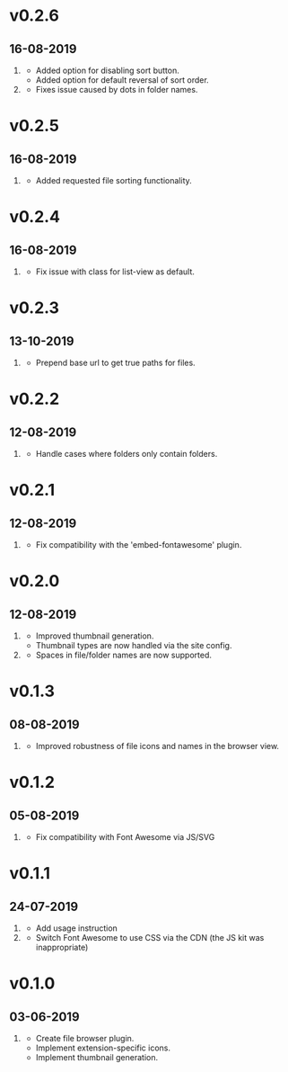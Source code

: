 # v0.2.6
##  16-08-2019

1. [](#new)
    * Added option for disabling sort button.
    * Added option for default reversal of sort order.
2. [](#bugfix)
    * Fixes issue caused by dots in folder names.

# v0.2.5
##  16-08-2019

1. [](#new)
    * Added requested file sorting functionality.

# v0.2.4
##  16-08-2019

1. [](#bugfix)
    * Fix issue with class for list-view as default.

# v0.2.3
##  13-10-2019

1. [](#bugfix)
    * Prepend base url to get true paths for files.

# v0.2.2
##  12-08-2019

1. [](#bugfix)
    * Handle cases where folders only contain folders.

# v0.2.1
##  12-08-2019

1. [](#bugfix)
    * Fix compatibility with the 'embed-fontawesome' plugin.

# v0.2.0
##  12-08-2019

1. [](#improved)
    * Improved thumbnail generation.
    * Thumbnail types are now handled via the site config.
2. [](#bugfix)
    * Spaces in file/folder names are now supported.

# v0.1.3
##  08-08-2019

1. [](#improved)
    * Improved robustness of file icons and names in the browser view.

# v0.1.2
##  05-08-2019

1. [](#bugfix)
    * Fix compatibility with Font Awesome via JS/SVG

# v0.1.1
##  24-07-2019

1. [](#improved)
    * Add usage instruction
2. [](#bugfix)
    * Switch Font Awesome to use CSS via the CDN (the JS kit was inappropriate)

# v0.1.0
##  03-06-2019

1. [](#new)
    * Create file browser plugin.
    * Implement extension-specific icons.
    * Implement thumbnail generation.
